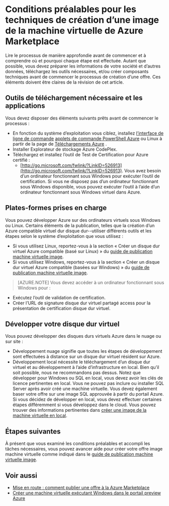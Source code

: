 <properties
   pageTitle="Conditions préalables pour les techniques de création d’une image de la machine virtuelle de Azure Marketplace | Microsoft Azure"
   description="Comprendre la configuration requise pour créer et déployer une image de machine virtuelle à Azure Marketplace pour d’autres personnes à acheter."
   services="marketplace-publishing"
   documentationCenter=""
   authors="HannibalSII"
   manager="hascipio"
   editor=""/>

<tags
  ms.service="marketplace"
  ms.devlang="na"
  ms.topic="article"
  ms.tgt_pltfrm="Azure"
  ms.workload="na"
  ms.date="04/29/2016"
  ms.author="hascipio; v-divte"/>

# <a name="technical-prerequisites-for-creating-a-virtual-machine-image-for-the-azure-marketplace"></a>Conditions préalables pour les techniques de création d’une image de la machine virtuelle de Azure Marketplace
Lire le processus de manière approfondie avant de commencer et à comprendre où et pourquoi chaque étape est effectuée. Autant que possible, vous devez préparer les informations de votre société et d’autres données, téléchargez les outils nécessaires, et/ou créer composants techniques avant de commencer le processus de création d’une offre. Ces éléments doivent être claires de la révision de cet article.  

## <a name="download-needed-tools--applications"></a>Outils de téléchargement nécessaire et les applications
Vous devez disposer des éléments suivants prêts avant de commencer le processus :

- En fonction du système d’exploitation vous ciblez, installez [l’interface de ligne de commande](https://go.microsoft.com/fwlink/?LinkId=253472&clcid=0x409) [applets de commande PowerShell Azure](https://www.microsoft.com/web/handlers/webpi.ashx/getinstaller/WindowsAzurePowershellGet.3f.3f.3fnew.appids) ou Linux à partir de la page de [Téléchargements Azure](https://azure.microsoft.com/downloads/) .
- Installer Explorateur de stockage Azure CodePlex.
- Téléchargez et installez l’outil de Test de Certification pour Azure certifié :
  - [http://go.microsoft.com/fwlink/?LinkID=526913](http://go.microsoft.com/fwlink/?LinkID=526913). Vous avez besoin d’un ordinateur fonctionnant sous Windows pour exécuter l’outil de certification. Si vous ne disposez pas d’un ordinateur fonctionnant sous Windows disponible, vous pouvez exécuter l’outil à l’aide d’un ordinateur fonctionnant sous Windows virtuel dans Azure.

## <a name="platforms-supported"></a>Plates-formes prises en charge
Vous pouvez développer Azure sur des ordinateurs virtuels sous Windows ou Linux. Certains éléments de la publication, telles que la création d’un Azure compatible virtuel dur disque dur--utiliser différents outils et les étapes selon le système d’exploitation que vous utilisez :  

- Si vous utilisez Linux, reportez-vous à la section « Créer un disque dur virtuel Azure compatible (basé sur Linux) » du [guide de publication machine virtuelle image](marketplace-publishing-vm-image-creation.md).
- Si vous utilisez Windows, reportez-vous à la section « Créer un disque dur virtuel Azure compatible (basées sur Windows) » du [guide de publication machine virtuelle image](marketplace-publishing-vm-image-creation.md).

> [AZURE.NOTE] Vous devez accéder à un ordinateur fonctionnant sous Windows pour :
- Exécutez l’outil de validation de certification.
- Créer l’URL de signature disque dur virtuel partagé access pour la présentation de certification disque dur virtuel.

## <a name="develop-your-vhd"></a>Développer votre disque dur virtuel
Vous pouvez développer des disques durs virtuels Azure dans le nuage ou sur site :

- Développement nuage signifie que toutes les étapes de développement sont effectuées à distance sur un disque dur virtuel résident sur Azure.
- Développement local nécessite le téléchargement d’un disque dur virtuel et au développement à l’aide d’infrastructure en local. Bien qu’il soit possible, nous ne recommandons pas dessus. Notez que développer pour Windows ou SQL en local, vous devez avoir les clés de licence pertinentes en local. Vous ne pouvez pas inclure ou installer SQL Server après avoir créé une machine virtuelle. Vous devez également baser votre offre sur une image SQL approuvée à partir du portail Azure. Si vous décidez de développer en local, vous devez effectuer certaines étapes différemment si vous développez dans le cloud. Vous pouvez trouver des informations pertinentes dans [créer une image de la machine virtuelle en local](marketplace-publishing-vm-image-creation-on-premise.md).

## <a name="next-steps"></a>Étapes suivantes
À présent que vous examiné les conditions préalables et accompli les tâches nécessaires, vous pouvez avancer aide pour créer votre offre image machine virtuelle comme indiqué dans le [guide de publication machine virtuelle image](marketplace-publishing-vm-image-creation.md).

## <a name="see-also"></a>Voir aussi
- [Mise en route : comment publier une offre à la Azure Marketplace](marketplace-publishing-getting-started.md)
- [Créer une machine virtuelle exécutant Windows dans le portail preview Azure](../virtual-machines/virtual-machines-windows-hero-tutorial.md)


[link-acct-creation]:marketplace-publishing-accounts-creation-registration.md
